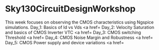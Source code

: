# Sky130CircuitDesignWorkshop

This week focuses on observing the CMOS characteristics using Ngspice simulations. 
Day_1: Basics of Id vs Vds <a href=
Day_2: Velocity Saturation and basics of CMOS Inverter VTC <a href=
Day_3: CMOS switching Threshold <a href=
Day_4: CMOS Noise Margin and Robustness <a href=
Day_5: CMOS Power supply and device variations <a href=




